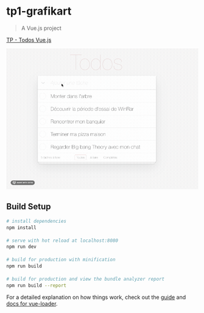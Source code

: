 # tp1-grafikart

> A Vue.js project

<a href="https://www.grafikart.fr/tutoriels/tp-todolist-818">TP - Todos Vue.js</a>

<img src="images/todos.gif" alt="result">

## Build Setup

``` bash
# install dependencies
npm install

# serve with hot reload at localhost:8080
npm run dev

# build for production with minification
npm run build

# build for production and view the bundle analyzer report
npm run build --report
```

For a detailed explanation on how things work, check out the [guide](http://vuejs-templates.github.io/webpack/) and [docs for vue-loader](http://vuejs.github.io/vue-loader).
